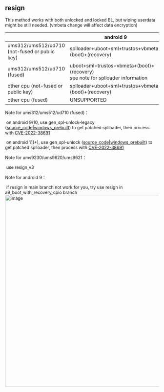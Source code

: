## resign

This method works with both unlocked and locked BL, but wiping userdata might be still needed. (vmbeta change will affect data encryption)

|                                               | android 9                                                    | android 10(+)                                                | android 14(+) / kernel 5.15(+)                               |
| --------------------------------------------- | ------------------------------------------------------------ | ------------------------------------------------------------ | ------------------------------------------------------------ |
| ums312/ums512/ud710 (not-fused or public key) | splloader+uboot+sml+trustos+vbmeta+(boot)+(recovery)         | splloader+uboot+sml+trustos+teecfg+vbmeta+(boot)+(recovery)  | splloader+uboot+sml+trustos+teecfg+vbmeta+(init_boot)+(boot)+(recovery) |
| ums312/ums512/ud710 (fused)                   | uboot+sml+trustos+vbmeta+(boot)+(recovery)<br />see note for splloader information | uboot+sml+trustos+teecfg+vbmeta+(boot)+(recovery)<br />see note for splloader information | uboot+sml+trustos+teecfg+vbmeta+(init_boot)+(boot)+(recovery)<br />see note for splloader information |
| other cpu (not-fused or public key)           | splloader+uboot+sml+trustos+vbmeta+(boot)+(recovery)         | splloader+uboot+sml+trustos+teecfg+vbmeta+(boot)+(recovery)  | splloader+uboot+sml+trustos+teecfg+vbmeta+(init_boot)+(boot)+(recovery) |
| other cpu (fused)                             | UNSUPPORTED                                                  | UNSUPPORTED                                                  | UNSUPPORTED                                                  |

Note for ums312/ums512/ud710 (fused)：

​	on android 9/10, use gen_spl-unlock-legacy ([source_code](https://raw.githubusercontent.com/TomKing062/CVE-2022-38694_unlock_bootloader/info/gen_spl-unlock-legacy.c)|[windows_prebuilt](https://github.com/TomKing062/spreadtrum_flash/releases/latest)) to get patched splloader, then process with [CVE-2022-38691](https://github.com/TomKing062/CVE-2022-38691_38692)

​	on android 11(+), use gen_spl-unlock ([source_code](https://raw.githubusercontent.com/TomKing062/CVE-2022-38694_unlock_bootloader/info/gen_spl-unlock.c)|[windows_prebuilt](https://github.com/TomKing062/spreadtrum_flash/releases/latest)) to get patched splloader, then process with [CVE-2022-38691](https://github.com/TomKing062/CVE-2022-38691_38692)

Note for ums9230/ums9620/ums9621：

​	use resign_v3

Note for android 9：

​	if resign in main branch not work for you, try use resign in a9_boot_with_recovery_cpio branch
  <img width="1645" height="627" alt="image" src="https://github.com/user-attachments/assets/c28f37b6-e044-44f2-b0e7-7ce29e541501" />

